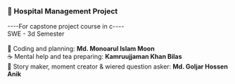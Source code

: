 ### 🏥 Hospital Management Project <br/>
----For capstone project course in c----<br/>SWE - 3d Semester<br/><br/>
🌟 Coding and planning: <b>Md. Monoarul Islam Moon</b> <br/>
☕ Mental help and tea preparing: <b>Kamruujjaman Khan Bilas</b> <br>
🤪 Story maker, moment creator & wiered question asker: <b>Md. Goljar Hossen Anik</b>
